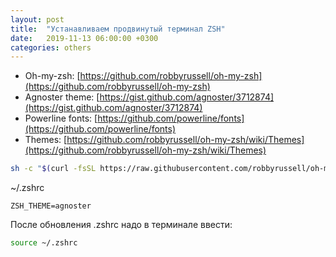 ```yaml
---
layout: post
title:  "Устанавливаем продвинутый терминал ZSH"
date:   2019-11-13 06:00:00 +0300
categories: others
---
```

- Oh-my-zsh: [https://github.com/robbyrussell/oh-my-zsh](https://github.com/robbyrussell/oh-my-zsh)
- Agnoster theme: [https://gist.github.com/agnoster/3712874](https://gist.github.com/agnoster/3712874)
- Powerline fonts: [https://github.com/powerline/fonts](https://github.com/powerline/fonts)
- Themes: [https://github.com/robbyrussell/oh-my-zsh/wiki/Themes](https://github.com/robbyrussell/oh-my-zsh/wiki/Themes)

```bash
sh -c "$(curl -fsSL https://raw.githubusercontent.com/robbyrussell/oh-my-zsh/master/tools/install.sh)"
```

~/.zshrc
```
ZSH_THEME=agnoster
```

После обновления .zshrc надо в терминале ввести:
```bash
source ~/.zshrc
```